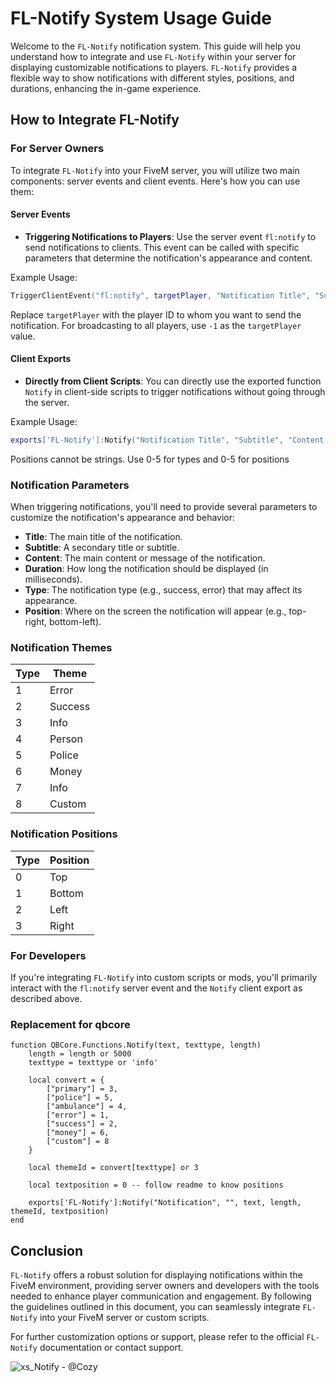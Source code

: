 
# FL-Notify System Usage Guide

Welcome to the `FL-Notify` notification system. This guide will help you understand how to integrate and use `FL-Notify` within your server for displaying customizable notifications to players. `FL-Notify` provides a flexible way to show notifications with different styles, positions, and durations, enhancing the in-game experience.

## How to Integrate FL-Notify

### For Server Owners

To integrate `FL-Notify` into your FiveM server, you will utilize two main components: server events and client events. Here's how you can use them:

#### Server Events

- **Triggering Notifications to Players**: Use the server event `fl:notify` to send notifications to clients. This event can be called with specific parameters that determine the notification's appearance and content.

Example Usage:
```lua
TriggerClientEvent("fl:notify", targetPlayer, "Notification Title", "Subtitle", "Content message", 5000, "type", "position")
```
Replace `targetPlayer` with the player ID to whom you want to send the notification. For broadcasting to all players, use `-1` as the `targetPlayer` value.

#### Client Exports

- **Directly from Client Scripts**: You can directly use the exported function `Notify` in client-side scripts to trigger notifications without going through the server.

Example Usage:
```lua
exports['FL-Notify']:Notify("Notification Title", "Subtitle", "Content message", 5000, "type", "position")
```
Positions cannot be strings. Use 0-5 for types and 0-5 for positions

### Notification Parameters

When triggering notifications, you'll need to provide several parameters to customize the notification's appearance and behavior:

- **Title**: The main title of the notification.
- **Subtitle**: A secondary title or subtitle.
- **Content**: The main content or message of the notification.
- **Duration**: How long the notification should be displayed (in milliseconds).
- **Type**: The notification type (e.g., success, error) that may affect its appearance.
- **Position**: Where on the screen the notification will appear (e.g., top-right, bottom-left).

### Notification Themes

| Type | Theme   |
|------|---------|
| 1    | Error   |
| 2    | Success |
| 3    | Info    |
| 4    | Person  |
| 5    | Police  |
| 6    | Money   |
| 7    | Info    |
| 8    | Custom  |

### Notification Positions

| Type | Position   |
|------|------------|
| 0    | Top        |
| 1    | Bottom     |
| 2    | Left       |
| 3    | Right      |

### For Developers

If you're integrating `FL-Notify` into custom scripts or mods, you'll primarily interact with the `fl:notify` server event and the `Notify` client export as described above.


### Replacement for qbcore

````
function QBCore.Functions.Notify(text, texttype, length)
    length = length or 5000
    texttype = texttype or 'info'
    
    local convert = {
        ["primary"] = 3, 
        ["police"] = 5, 
        ["ambulance"] = 4, 
        ["error"] = 1, 
        ["success"] = 2,
        ["money"] = 6,
        ["custom"] = 8 
    }
    
    local themeId = convert[texttype] or 3

    local textposition = 0 -- follow readme to know positions

    exports['FL-Notify']:Notify("Notification", "", text, length, themeId, textposition)
end
````

## Conclusion

`FL-Notify` offers a robust solution for displaying notifications within the FiveM environment, providing server owners and developers with the tools needed to enhance player communication and engagement. By following the guidelines outlined in this document, you can seamlessly integrate `FL-Notify` into your FiveM server or custom scripts.

For further customization options or support, please refer to the official `FL-Notify` documentation or contact support.

![xs_Notify - @Cozy](https://github.com/BeansFL/FL-Notify/assets/106496863/b9f8cb20-f42d-4428-a0dd-9a8740f859e8)
